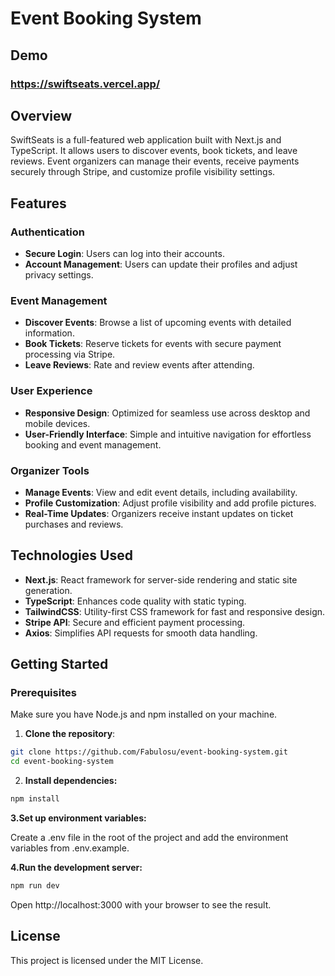 # Event Booking System

## Demo
### **https://swiftseats.vercel.app/**

## Overview
SwiftSeats is a full-featured web application built with Next.js and TypeScript. It allows users to discover events, book tickets, and leave reviews. Event organizers can manage their events, receive payments securely through Stripe, and customize profile visibility settings.

## Features

### Authentication

- **Secure Login**: Users can log into their accounts.
- **Account Management**: Users can update their profiles and adjust privacy settings.

### Event Management
- **Discover Events**: Browse a list of upcoming events with detailed information.
- **Book Tickets**: Reserve tickets for events with secure payment processing via Stripe.
- **Leave Reviews**: Rate and review events after attending.

### User Experience

- **Responsive Design**: Optimized for seamless use across desktop and mobile devices.
- **User-Friendly Interface**: Simple and intuitive navigation for effortless booking and event management.

### Organizer Tools

- **Manage Events**: View and edit event details, including availability.
- **Profile Customization**: Adjust profile visibility and add profile pictures.
- **Real-Time Updates**: Organizers receive instant updates on ticket purchases and reviews.

## Technologies Used
- **Next.js**: React framework for server-side rendering and static site generation.
- **TypeScript**: Enhances code quality with static typing.
- **TailwindCSS**: Utility-first CSS framework for fast and responsive design.
- **Stripe API**: Secure and efficient payment processing.
- **Axios**: Simplifies API requests for smooth data handling.

## Getting Started
### Prerequisites
Make sure you have Node.js and npm installed on your machine.

1. **Clone the repository**:
```bash
git clone https://github.com/Fabulosu/event-booking-system.git
cd event-booking-system
```
2. **Install dependencies:**
```bash
npm install
```
**3.Set up environment variables:**

Create a .env file in the root of the project and add the environment variables from .env.example.

**4.Run the development server:**

```bash
npm run dev
```

Open http://localhost:3000 with your browser to see the result.

## License

This project is licensed under the MIT License.
